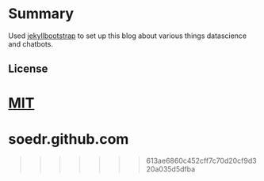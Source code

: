 # Summary 

Used [jekyllbootstrap](http://jekyllbootstrap.com) to set up this blog about various things datascience and chatbots.

## License

[MIT](http://opensource.org/licenses/MIT)
=======
# soedr.github.com
>>>>>>> 613ae6860c452cff7c70d20cf9d320a035d5dfba
